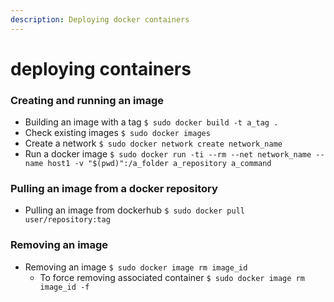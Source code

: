 ```yaml
---
description: Deploying docker containers
---
```


# deploying containers

### Creating and running an image

* Building an image with a tag `$ sudo docker build -t a_tag .`
* Check existing images `$ sudo docker images`
* Create a network `$ sudo docker network create network_name`
* Run a docker image `$ sudo docker run -ti --rm --net network_name --name host1 -v "$(pwd)":/a_folder a_repository a_command`

### Pulling an image from a docker repository

* Pulling an image from dockerhub `$ sudo docker pull user/repository:tag`

### Removing an image

* Removing an image `$ sudo docker image rm image_id`
  * To force removing associated container `$ sudo docker image rm image_id -f`

### 

### 

